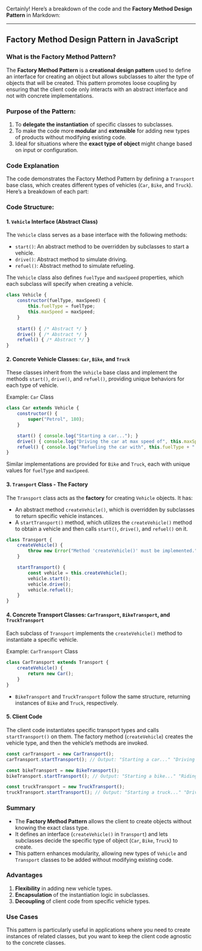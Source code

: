Certainly! Here’s a breakdown of the code and the **Factory Method Design Pattern** in Markdown:

---

## Factory Method Design Pattern in JavaScript

### What is the Factory Method Pattern?
The **Factory Method Pattern** is a **creational design pattern** used to define an interface for creating an object but allows subclasses to alter the type of objects that will be created. This pattern promotes loose coupling by ensuring that the client code only interacts with an abstract interface and not with concrete implementations.

### Purpose of the Pattern:
1. To **delegate the instantiation** of specific classes to subclasses.
2. To make the code more **modular** and **extensible** for adding new types of products without modifying existing code.
3. Ideal for situations where the **exact type of object** might change based on input or configuration.

### Code Explanation

The code demonstrates the Factory Method Pattern by defining a `Transport` base class, which creates different types of vehicles (`Car`, `Bike`, and `Truck`). Here’s a breakdown of each part:

### Code Structure:

#### 1. `Vehicle` Interface (Abstract Class)
The `Vehicle` class serves as a base interface with the following methods:
- `start()`: An abstract method to be overridden by subclasses to start a vehicle.
- `drive()`: Abstract method to simulate driving.
- `refuel()`: Abstract method to simulate refueling.

The `Vehicle` class also defines `fuelType` and `maxSpeed` properties, which each subclass will specify when creating a vehicle.

```javascript
class Vehicle {
    constructor(fuelType, maxSpeed) {
        this.fuelType = fuelType;
        this.maxSpeed = maxSpeed;
    }
    
    start() { /* Abstract */ }
    drive() { /* Abstract */ }
    refuel() { /* Abstract */ }
}
```

#### 2. Concrete Vehicle Classes: `Car`, `Bike`, and `Truck`
These classes inherit from the `Vehicle` base class and implement the methods `start()`, `drive()`, and `refuel()`, providing unique behaviors for each type of vehicle.

Example: `Car` Class
```javascript
class Car extends Vehicle {
    constructor() {
        super("Petrol", 180);
    }

    start() { console.log("Starting a car..."); }
    drive() { console.log("Driving the car at max speed of", this.maxSpeed, "km/h."); }
    refuel() { console.log("Refueling the car with", this.fuelType + "."); }
}
```

Similar implementations are provided for `Bike` and `Truck`, each with unique values for `fuelType` and `maxSpeed`.

#### 3. `Transport` Class - The Factory
The `Transport` class acts as the **factory** for creating `Vehicle` objects. It has:
- An abstract method `createVehicle()`, which is overridden by subclasses to return specific vehicle instances.
- A `startTransport()` method, which utilizes the `createVehicle()` method to obtain a vehicle and then calls `start()`, `drive()`, and `refuel()` on it.

```javascript
class Transport {
    createVehicle() {
        throw new Error("Method 'createVehicle()' must be implemented.");
    }

    startTransport() {
        const vehicle = this.createVehicle();
        vehicle.start();
        vehicle.drive();
        vehicle.refuel();
    }
}
```

#### 4. Concrete Transport Classes: `CarTransport`, `BikeTransport`, and `TruckTransport`
Each subclass of `Transport` implements the `createVehicle()` method to instantiate a specific vehicle.

Example: `CarTransport` Class
```javascript
class CarTransport extends Transport {
    createVehicle() {
        return new Car();
    }
}
```

- `BikeTransport` and `TruckTransport` follow the same structure, returning instances of `Bike` and `Truck`, respectively.

#### 5. Client Code
The client code instantiates specific transport types and calls `startTransport()` on them. The factory method (`createVehicle`) creates the vehicle type, and then the vehicle’s methods are invoked.

```javascript
const carTransport = new CarTransport();
carTransport.startTransport(); // Output: "Starting a car..." "Driving the car..." "Refueling the car..."

const bikeTransport = new BikeTransport();
bikeTransport.startTransport(); // Output: "Starting a bike..." "Riding the bike..." "Refueling the bike..."

const truckTransport = new TruckTransport();
truckTransport.startTransport(); // Output: "Starting a truck..." "Driving the truck..." "Refueling the truck..."
```

### Summary
- The **Factory Method Pattern** allows the client to create objects without knowing the exact class type.
- It defines an interface (`createVehicle()` in `Transport`) and lets subclasses decide the specific type of object (`Car`, `Bike`, `Truck`) to create.
- This pattern enhances modularity, allowing new types of `Vehicle` and `Transport` classes to be added without modifying existing code.

### Advantages
1. **Flexibility** in adding new vehicle types.
2. **Encapsulation** of the instantiation logic in subclasses.
3. **Decoupling** of client code from specific vehicle types.

### Use Cases
This pattern is particularly useful in applications where you need to create instances of related classes, but you want to keep the client code agnostic to the concrete classes.